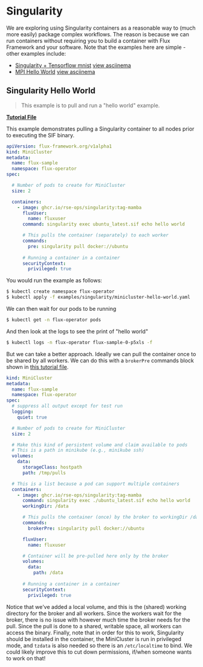 # Singularity

We are exploring using Singularity containers as a reasonable way to (much more easily) package 
complex workflows. The reason is because we can run containers without requiring you to build a
container with Flux Framework and your software. Note that the examples here are simple - other examples
include:

 - [Singularity + Tensorflow mnist](https://github.com/flux-framework/flux-operator/blob/main/examples/machine-learning/mnist) [view asciinema](https://asciinema.org/a/570458?speed=2)
 - [MPI Hello World](https://github.com/flux-framework/flux-operator/blob/main/examples/singularity/mpi-hello-world) [view asciinema](https://asciinema.org/a/570467?speed=2)


## Singularity Hello World

> This example is to pull and run a "hello world" example.

 **[Tutorial File](https://github.com/flux-framework/flux-operator/blob/main/examples/singularity/minicluster-hello-world.yaml)**

This example demonstrates pulling a Singularity container to all nodes prior to executing the SIF binary.

```yaml
apiVersion: flux-framework.org/v1alpha1
kind: MiniCluster
metadata:
  name: flux-sample
  namespace: flux-operator
spec:

  # Number of pods to create for MiniCluster
  size: 2

  containers:
    - image: ghcr.io/rse-ops/singularity:tag-mamba
      fluxUser:
        name: fluxuser
      command: singularity exec ubuntu_latest.sif echo hello world

      # This pulls the container (separately) to each worker
      commands:
        pre: singularity pull docker://ubuntu
       
      # Running a container in a container
      securityContext:
        privileged: true
```

You would run the example as follows:

```bash
$ kubectl create namespace flux-operator
$ kubectl apply -f examples/singularity/minicluster-hello-world.yaml
```

We can then wait for our pods to be running

```bash
$ kubectl get -n flux-operator pods
```

And then look at the logs to see the print of "hello world"

```bash
$ kubectl logs -n flux-operator flux-sample-0-p5xls -f
```

But we can take a better approach. Ideally we can pull the container once to be shared by
all workers. We can do this with a `brokerPre` commands block shown in
[this tutorial file](https://github.com/flux-framework/flux-operator/blob/main/examples/singularity/minicluster-prepull.yaml).

```yaml
kind: MiniCluster
metadata:
  name: flux-sample
  namespace: flux-operator
spec:
  # suppress all output except for test run
  logging:
    quiet: true

  # Number of pods to create for MiniCluster
  size: 2

  # Make this kind of persistent volume and claim available to pods
  # This is a path in minikube (e.g., minikube ssh)
  volumes:
    data:
      storageClass: hostpath
      path: /tmp/pulls

  # This is a list because a pod can support multiple containers
  containers:
    - image: ghcr.io/rse-ops/singularity:tag-mamba
      command: singularity exec ./ubuntu_latest.sif echo hello world
      workingDir: /data

      # This pulls the container (once) by the broker to workingDir /data
      commands:
        brokerPre: singularity pull docker://ubuntu

      fluxUser:
        name: fluxuser

      # Container will be pre-pulled here only by the broker
      volumes:
        data:
          path: /data
       
      # Running a container in a container
      securityContext:
        privileged: true
```

Notice that we've added a local volume, and this is the (shared) working directory for the broker
and all workers. Since the workers wait for the broker, there is no issue with however much
time the broker needs for the pull. Since the pull is done to a shared, writable space,
all workers can access the binary. Finally, note that in order for this to work,
Singularity should be installed in the container, the MiniCluster is run in privileged mode, 
and `tzdata` is also needed so there is an `/etc/localtime` to bind. We could likely improve this
to cut down permissions, if/when someone wants to work on that!
